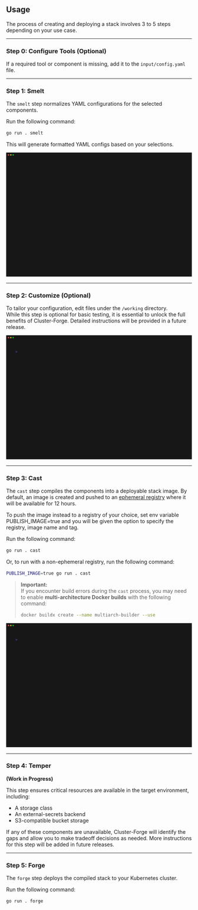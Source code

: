 ## Usage

The process of creating and deploying a stack involves 3 to 5 steps depending on your use case.

---

### Step 0: Configure Tools (Optional)

If a required tool or component is missing, add it to the `input/config.yaml` file.

---

### Step 1: Smelt

The `smelt` step normalizes YAML configurations for the selected components.

Run the following command:

```sh
go run . smelt
```

This will generate formatted YAML configs based on your selections.

![Smelt Demo](gifs/demoSmelt.gif)

---

### Step 2: Customize (Optional)

To tailor your configuration, edit files under the `/working` directory.  
While this step is optional for basic testing, it is essential to unlock the full benefits of Cluster-Forge. Detailed instructions will be provided in a future release.

![Customization Demo](gifs/demoCustomize.gif)

---

### Step 3: Cast

The `cast` step compiles the components into a deployable stack image. By default, an image is created and pushed to an [ephemeral registry](ttl.sh) where it will be available for 12 hours. 

To push the image instead to a registry of your choice, set env variable PUBLISH_IMAGE=true and you will be given the option to specify the registry, image name and tag. 

Run the following command:

```sh
go run . cast
```

Or, to run with a non-ephemeral registry, run the following command:

```sh
PUBLISH_IMAGE=true go run . cast
```


> **Important:**  
> If you encounter build errors during the `cast` process, you may need to enable **multi-architecture Docker builds** with the following command:
> ```sh
> docker buildx create --name multiarch-builder --use
> ```

![Cast Demo](gifs/demoCast.gif)

---

### Step 4: Temper

**(Work in Progress)**  

This step ensures critical resources are available in the target environment, including:

- A storage class  
- An external-secrets backend  
- S3-compatible bucket storage  

If any of these components are unavailable, Cluster-Forge will identify the gaps and allow you to make tradeoff decisions as needed. More instructions for this step will be added in future releases.

---

### Step 5: Forge

The `forge` step deploys the compiled stack to your Kubernetes cluster.

Run the following command:

```sh
go run . forge
```
